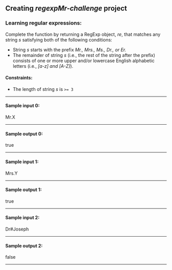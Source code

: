 ## Creating _regexpMr-challenge_ project

### Learning regular expressions:

Complete the function by returning a RegExp object, *re*,
that matches any string *s* satisfying both of the following conditions:

- String *s* starts with the prefix *Mr., Mrs., Ms., Dr., or Er.*
- The remainder of string *s* (i.e., the rest of the string after the prefix) consists of one or more upper
and/or lowercase English alphabetic letters (i.e., *[a-z] and [A-Z]*).

#### Constraints:

- The length of string *s* is `>= 3`

---

#### Sample input 0:

Mr.X

---

#### Sample output 0:

true

---

#### Sample input 1:

Mrs.Y

---

#### Sample output 1:

true

---

#### Sample input 2:

Dr#Joseph

---

#### Sample output 2:

false

---
